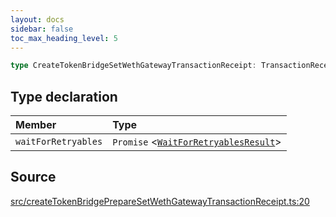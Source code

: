 ```yaml
---
layout: docs
sidebar: false
toc_max_heading_level: 5
---
```


```ts
type CreateTokenBridgeSetWethGatewayTransactionReceipt: TransactionReceipt & object;
```

## Type declaration

| Member | Type |
| :------ | :------ |
| `waitForRetryables` | `Promise` \<[`WaitForRetryablesResult`](WaitForRetryablesResult.md)\> |

## Source

[src/createTokenBridgePrepareSetWethGatewayTransactionReceipt.ts:20](https://github.com/OffchainLabs/arbitrum-orbit-sdk/blob/9d5595a042e42f7d6b9af10a84816c98ea30f330/src/createTokenBridgePrepareSetWethGatewayTransactionReceipt.ts#L20)

